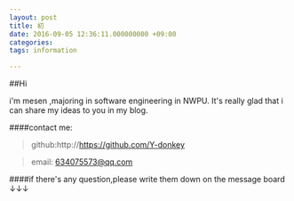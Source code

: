 ```yaml
---
layout: post
title: 初
date: 2016-09-05 12:36:11.000000000 +09:00
categories: 
tags: information

---
```


##Hi

   i'm mesen ,majoring in software engineering in NWPU.
  It's really glad that i can share my ideas to you in my blog.

####contact me:
>github:http://https://github.com/Y-donkey


>email: 634075573@qq.com

####if there's any question,please write them down on the message board ↓↓↓